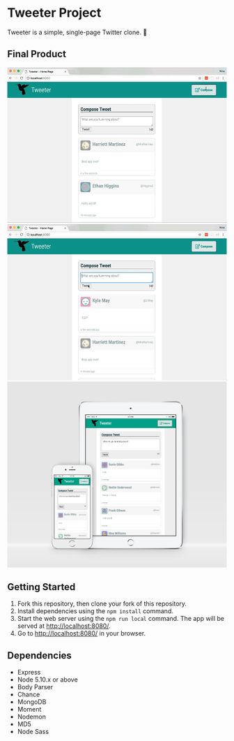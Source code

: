 # Tweeter Project

Tweeter is a simple, single-page Twitter clone. :baby_chick:

## Final Product

!["GIF of Main Process"](https://github.com/ninayujiri/tweeter/blob/master/docs/main.gif?raw=true)
!["GIF of Error Messages"](https://github.com/ninayujiri/tweeter/blob/master/docs/error-messages.gif?raw=true)
!["Screenshot of Responsive Views"](https://github.com/ninayujiri/tweeter/blob/master/docs/responsive.jpg?raw=true)

## Getting Started

1. Fork this repository, then clone your fork of this repository.
2. Install dependencies using the `npm install` command.
3. Start the web server using the `npm run local` command. The app will be served at <http://localhost:8080/>.
4. Go to <http://localhost:8080/> in your browser.

## Dependencies

- Express
- Node 5.10.x or above
- Body Parser
- Chance
- MongoDB
- Moment
- Nodemon
- MD5
- Node Sass